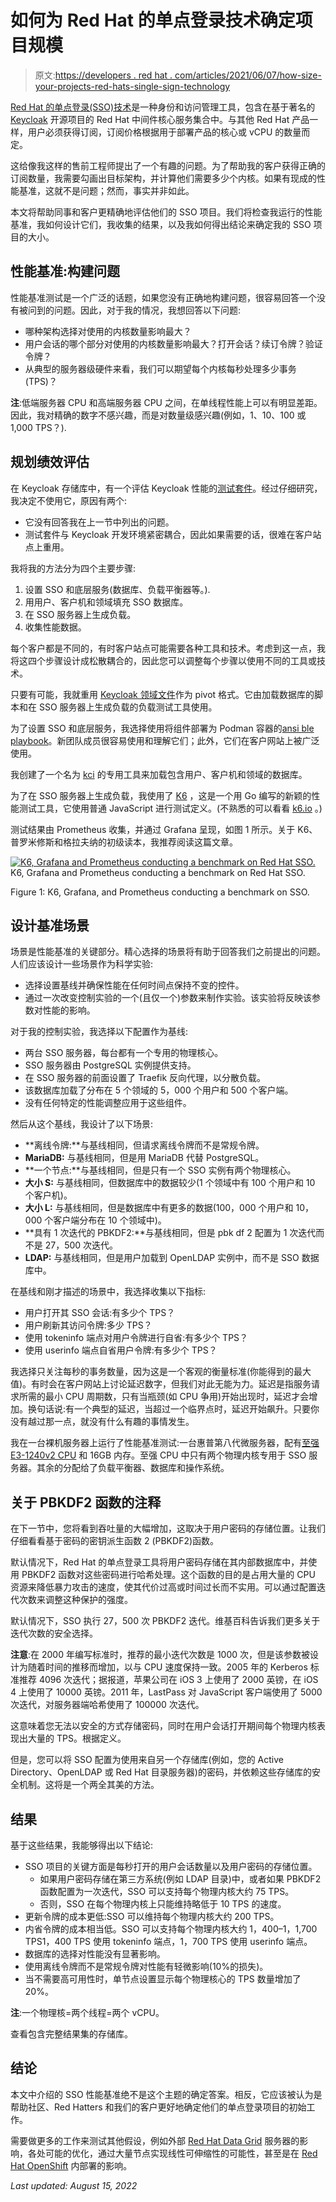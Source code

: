 # 如何为 Red Hat 的单点登录技术确定项目规模

> 原文:[https://developers . red hat . com/articles/2021/06/07/how-size-your-projects-red-hats-single-sign-technology](https://developers.redhat.com/articles/2021/06/07/how-size-your-projects-red-hats-single-sign-technology)

[Red Hat 的单点登录(SSO)技术](https://access.redhat.com/products/red-hat-single-sign-on)是一种身份和访问管理工具，包含在基于著名的 [Keycloak](https://www.keycloak.org/) 开源项目的 Red Hat 中间件核心服务集合中。与其他 Red Hat 产品一样，用户必须获得订阅，订阅价格根据用于部署产品的核心或 vCPU 的数量而定。

这给像我这样的售前工程师提出了一个有趣的问题。为了帮助我的客户获得正确的订阅数量，我需要勾画出目标架构，并计算他们需要多少个内核。如果有现成的性能基准，这就不是问题；然而，事实并非如此。

本文将帮助同事和客户更精确地评估他们的 SSO 项目。我们将检查我运行的性能基准，我如何设计它们，我收集的结果，以及我如何得出结论来确定我的 SSO 项目的大小。

## 性能基准:构建问题

性能基准测试是一个广泛的话题，如果您没有正确地构建问题，很容易回答一个没有被问到的问题。因此，对于我的情况，我想回答以下问题:

*   哪种架构选择对使用的内核数量影响最大？
*   用户会话的哪个部分对使用的内核数量影响最大？打开会话？续订令牌？验证令牌？
*   从典型的服务器级硬件来看，我们可以期望每个内核每秒处理多少事务(TPS)？

**注**:低端服务器 CPU 和高端服务器 CPU 之间，在单线程性能上可以有明显差距。因此，我对精确的数字不感兴趣，而是对数量级感兴趣(例如，1、10、100 或 1,000 TPS？).

## 规划绩效评估

在 Keycloak 存储库中，有一个评估 Keycloak 性能的[测试套件](https://github.com/keycloak/keycloak/tree/master/testsuite/performance)。经过仔细研究，我决定不使用它，原因有两个:

*   它没有回答我在上一节中列出的问题。
*   测试套件与 Keycloak 开发环境紧密耦合，因此如果需要的话，很难在客户站点上重用。

我将我的方法分为四个主要步骤:

1.  设置 SSO 和底层服务(数据库、负载平衡器等。).
2.  用用户、客户机和领域填充 SSO 数据库。
3.  在 SSO 服务器上生成负载。
4.  收集性能数据。

每个客户都是不同的，有时客户站点可能需要各种工具和技术。考虑到这一点，我将这四个步骤设计成松散耦合的，因此您可以调整每个步骤以使用不同的工具或技术。

只要有可能，我就重用 [Keycloak 领域文件](https://access.redhat.com/documentation/en-us/red_hat_single_sign-on/7.4/html/server_administration_guide/export_import)作为 pivot 格式。它由加载数据库的脚本和在 SSO 服务器上生成负载的负载测试工具使用。

为了设置 SSO 和底层服务，我选择使用将组件部署为 Podman 容器的[ansi ble playbook](https://github.com/nmasse-itix/keycloak-loadtesting-setup/tree/33168b763c3f27486d0e883b7b008783835f3b22)。新团队成员很容易使用和理解它们；此外，它们在客户网站上被广泛使用。

我创建了一个名为 [kci](https://github.com/nmasse-itix/keycloak-import-realm/tree/v0.1.4) 的专用工具来加载包含用户、客户机和领域的数据库。

为了在 SSO 服务器上生成负载，我使用了 [K6](https://github.com/nmasse-itix/keycloak-loadtesting-k6/tree/2475c668116b2591fd9c88fb6caa5c9d77c66e18) ，这是一个用 Go 编写的新颖的性能测试工具，它使用普通 JavaScript 进行测试定义。(不熟悉的可以看看 [k6.io](https://k6.io/) 。)

测试结果由 Prometheus 收集，并通过 Grafana 呈现，如图 1 所示。关于 K6、普罗米修斯和格拉夫纳的初级读本，我推荐阅读这篇文章。

[![K6, Grafana and Prometheus conducting a benchmark on Red Hat SSO.](../Images/20e5c63c50ccb4f2844fd6f0044069a5.png "k6, grafana &amp; prometheus")](/sites/default/files/blog/2021/04/k6-grafana-prometheus.png)K6, Grafana and Prometheus conducting a benchmark on Red Hat SSO.

Figure 1: K6, Grafana, and Prometheus conducting a benchmark on SSO.

## 设计基准场景

场景是性能基准的关键部分。精心选择的场景将有助于回答我们之前提出的问题。人们应该设计一些场景作为科学实验:

*   选择设置基线并确保性能在任何时间点保持不变的控件。
*   通过一次改变控制实验的一个(且仅一个)参数来制作实验。该实验将反映该参数对性能的影响。

对于我的控制实验，我选择以下配置作为基线:

*   两台 SSO 服务器，每台都有一个专用的物理核心。
*   SSO 服务器由 PostgreSQL 实例提供支持。
*   在 SSO 服务器的前面设置了 Traefik 反向代理，以分散负载。
*   该数据库加载了分布在 5 个领域的 5，000 个用户和 500 个客户端。
*   没有任何特定的性能调整应用于这些组件。

然后从这个基线，我设计了以下场景:

*   **离线令牌:**与基线相同，但请求离线令牌而不是常规令牌。
*   **MariaDB:** 与基线相同，但是用 MariaDB 代替 PostgreSQL。
*   **一个节点:**与基线相同，但是只有一个 SSO 实例有两个物理核心。
*   **大小 S:** 与基线相同，但数据库中的数据较少(1 个领域中有 100 个用户和 10 个客户机)。
*   **大小 L:** 与基线相同，但是数据库中有更多的数据(100，000 个用户和 10，000 个客户端分布在 10 个领域中)。
*   **具有 1 次迭代的 PBKDF2:**与基线相同，但是 pbk df 2 配置为 1 次迭代而不是 27，500 次迭代。
*   **LDAP:** 与基线相同，但是用户加载到 OpenLDAP 实例中，而不是 SSO 数据库中。

在基线和刚才描述的场景中，我选择收集以下指标:

*   用户打开其 SSO 会话:有多少个 TPS？
*   用户刷新其访问令牌:多少 TPS？
*   使用 tokeninfo 端点对用户令牌进行自省:有多少个 TPS？
*   使用 userinfo 端点自省用户令牌:有多少个 TPS？

我选择只关注每秒的事务数量，因为这是一个客观的衡量标准(你能得到的最大值)。有时会在客户网站上讨论延迟数字，但我们对此无能为力。延迟是指服务请求所需的最小 CPU 周期数，只有当瓶颈(如 CPU 争用)开始出现时，延迟才会增加。换句话说:有一个典型的延迟，当超过一个临界点时，延迟开始飙升。只要你没有越过那一点，就没有什么有趣的事情发生。

我在一台裸机服务器上运行了性能基准测试:一台惠普第八代微服务器，配有[至强 E3-1240v2 CPU](https://www.cpubenchmark.net/cpu.php?cpu=Intel+Xeon+E3-1240+V2+%40+3.40GHz&id=1190) 和 16GB 内存。至强 CPU 中只有两个物理内核专用于 SSO 服务器。其余的分配给了负载平衡器、数据库和操作系统。

## 关于 PBKDF2 函数的注释

在下一节中，您将看到吞吐量的大幅增加，这取决于用户密码的存储位置。让我们仔细看看基于密码的密钥派生函数 2 (PBKDF2)函数。

默认情况下，Red Hat 的单点登录工具将用户密码存储在其内部数据库中，并使用 PBKDF2 函数对这些密码进行哈希处理。这个函数的目的是占用大量的 CPU 资源来降低暴力攻击的速度，使其代价过高或时间过长而不实用。可以通过配置迭代次数来调整这种保护的强度。

默认情况下，SSO 执行 27，500 次 PBKDF2 迭代。维基百科告诉我们更多关于迭代次数的安全选择。

**注意**:在 2000 年编写标准时，推荐的最小迭代次数是 1000 次，但是该参数被设计为随着时间的推移而增加，以与 CPU 速度保持一致。2005 年的 Kerberos 标准推荐 4096 次迭代；据报道，苹果公司在 iOS 3 上使用了 2000 英镑，在 iOS 4 上使用了 10000 英镑。2011 年，LastPass 对 JavaScript 客户端使用了 5000 次迭代，对服务器端哈希使用了 100000 次迭代。

这意味着您无法以安全的方式存储密码，同时在用户会话打开期间每个物理内核表现出大量的 TPS。根据定义。

但是，您可以将 SSO 配置为使用来自另一个存储库(例如，您的 Active Directory、OpenLDAP 或 Red Hat 目录服务器)的密码，并依赖这些存储库的安全机制。这将是一个两全其美的方法。

## 结果

基于这些结果，我能够得出以下结论:

*   SSO 项目的关键方面是每秒打开的用户会话数量以及用户密码的存储位置。
    *   如果用户密码存储在第三方系统(例如 LDAP 目录)中，或者如果 PBKDF2 函数配置为一次迭代，SSO 可以支持每个物理内核大约 75 TPS。
    *   否则，SSO 在每个物理内核上只能维持略低于 10 TPS 的速度。
*   更新令牌的成本更低:SSO 可以维持每个物理内核大约 200 TPS。
*   内省令牌的成本相当低。SSO 可以支持每个物理内核大约 1，400–1，1,700 TPS1，400 TPS 使用 tokeninfo 端点，1，700 TPS 使用 userinfo 端点。
*   数据库的选择对性能没有显著影响。
*   使用离线令牌而不是常规令牌对性能有轻微影响(10%的损失)。
*   当不需要高可用性时，单节点设置显示每个物理核心的 TPS 数量增加了 20%。

**注**:一个物理核=两个线程=两个 vCPU。

查看包含完整结果集的存储库。

## 结论

本文中介绍的 SSO 性能基准绝不是这个主题的确定答案。相反，它应该被认为是帮助社区、Red Hatters 和我们的客户更好地确定他们的单点登录项目的初始工作。

需要做更多的工作来测试其他假设，例如外部 [Red Hat Data Grid](/products/datagrid/overview) 服务器的影响，各处可能的优化，通过大量节点实现线性可伸缩性的可能性，甚至是在 [Red Hat OpenShift](/products/openshift/overview) 内部署的影响。

*Last updated: August 15, 2022*